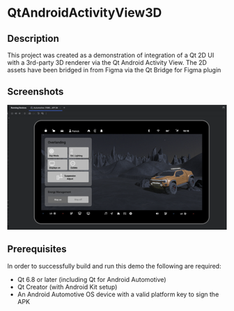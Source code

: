 # QtAndroidActivityView3D

## Description
This project was created as a demonstration of integration of a Qt 2D UI with a 3rd-party 3D renderer via the Qt Android Activity View.  The 2D assets have been bridged in from Figma via the Qt Bridge for Figma plugin

## Screenshots
![Final application](images/emulator.png)

## Prerequisites
In order to successfully build and run this demo the following are required:

* Qt 6.8 or later (including Qt for Android Automotive)
* Qt Creator (with Android Kit setup)
* An Android Automotive OS device with a valid platform key to sign the APK

